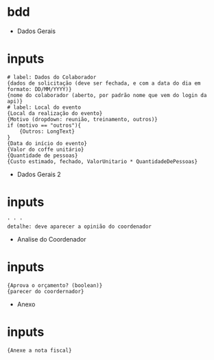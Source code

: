 # bdd

* Dados Gerais
# inputs
    # label: Dados do Colaborador
    {dados de solicitação (deve ser fechada, e com a data do dia em formato: DD/MM/YYYY)}
    {nome do colaborador (aberto, por padrão nome que vem do login da api)}
    # label: Local do evento
    {Local da realização do evento}
    {Motivo (dropdown: reunião, treinamento, outros)}
    if (motivo == "outros"){
        {Outros: LongText}
    }
    {Data do início do evento}
    {Valor do coffe unitário}
    {Quantidade de pessoas}
    {Custo estimado, fechado, ValorUnitario * QuantidadeDePessoas}
* Dados Gerais 2
# inputs
    ' ' '
    detalhe: deve aparecer a opinião do coordenador

* Analise do Coordenador
# inputs
    {Aprova o orçamento? (boolean)}
    {parecer do coordernador}

* Anexo
# inputs
    {Anexe a nota fiscal}
